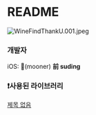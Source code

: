 # README

![WineFindThankU.001.jpeg](README%206379fef87b9d4d26b9211d3a865734ac/WineFindThankU.001.jpeg)

### 개발자

iOS: 🐙(mooner) **前 suding**

### ❗사용된 라이브러리

[제목 없음](https://www.notion.so/f68b1949c0e648bd9bca18f974107b39)